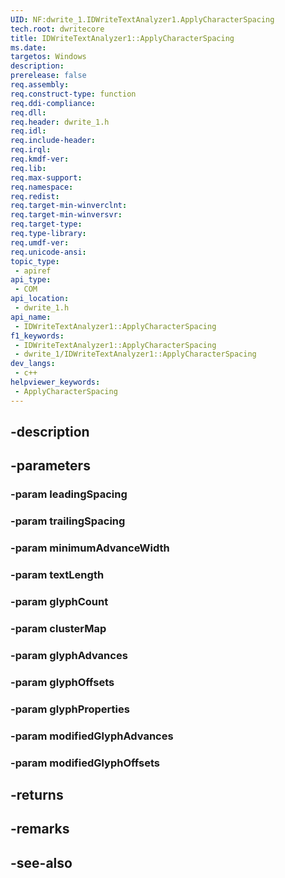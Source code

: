 ```yaml
---
UID: NF:dwrite_1.IDWriteTextAnalyzer1.ApplyCharacterSpacing
tech.root: dwritecore
title: IDWriteTextAnalyzer1::ApplyCharacterSpacing
ms.date: 
targetos: Windows
description: 
prerelease: false
req.assembly: 
req.construct-type: function
req.ddi-compliance: 
req.dll: 
req.header: dwrite_1.h
req.idl: 
req.include-header: 
req.irql: 
req.kmdf-ver: 
req.lib: 
req.max-support: 
req.namespace: 
req.redist: 
req.target-min-winverclnt: 
req.target-min-winversvr: 
req.target-type: 
req.type-library: 
req.umdf-ver: 
req.unicode-ansi: 
topic_type:
 - apiref
api_type:
 - COM
api_location:
 - dwrite_1.h
api_name:
 - IDWriteTextAnalyzer1::ApplyCharacterSpacing
f1_keywords:
 - IDWriteTextAnalyzer1::ApplyCharacterSpacing
 - dwrite_1/IDWriteTextAnalyzer1::ApplyCharacterSpacing
dev_langs:
 - c++
helpviewer_keywords:
 - ApplyCharacterSpacing
---
```


## -description

## -parameters

### -param leadingSpacing

### -param trailingSpacing

### -param minimumAdvanceWidth

### -param textLength

### -param glyphCount

### -param clusterMap

### -param glyphAdvances

### -param glyphOffsets

### -param glyphProperties

### -param modifiedGlyphAdvances

### -param modifiedGlyphOffsets

## -returns

## -remarks

## -see-also


